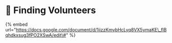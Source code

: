 # 🚧 Finding Volunteers

{% embed url="https://docs.google.com/document/d/1iizzKmybHcLyq8VX5ymaKE\_flBqhdkxsug3fPO2XSwA/edit\#" %}



